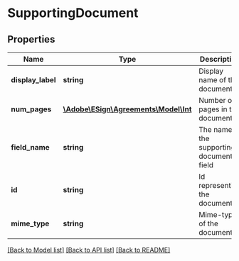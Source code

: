 # SupportingDocument

## Properties
Name | Type | Description | Notes
------------ | ------------- | ------------- | -------------
**display_label** | **string** | Display name of the document | [optional] 
**num_pages** | [**\Adobe\ESign\Agreements\Model\Int**](Int.md) | Number of pages in the document | [optional] 
**field_name** | **string** | The name of the supporting document field | [optional] 
**id** | **string** | Id representing the document | [optional] 
**mime_type** | **string** | Mime-type of the document | [optional] 

[[Back to Model list]](../README.md#documentation-for-models) [[Back to API list]](../README.md#documentation-for-api-endpoints) [[Back to README]](../README.md)


